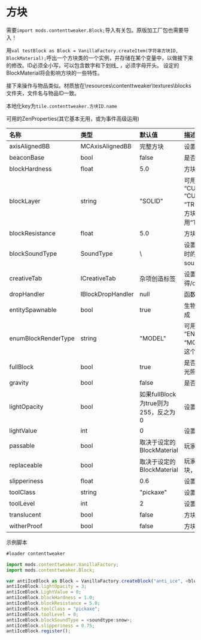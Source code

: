# 方块



需要`import mods.contenttweaker.Block;`导入有关包。原版加工厂包也需要导入！

用`val testBlock as Block = VanillaFactory.createItem(字符串方块ID, BlockMaterial);`呼出一个方块类的一个实例，并存储在某个变量中，以做接下来的修改。ID必须全小写，可以包含数字和下划线\_ ，必须字母开头。 设定的BlockMaterial将会影响方块的一些特性。

接下来操作与物品类似。材质放在\resources\contenttweaker\textures\blocks文件夹，文件名与物品ID一致。

本地化key为`tile.contenttweaker.方块ID.name`

可用的ZenProperties\(其它基本无用，或为事件高级运用\)

| 名称 | 类型 | 默认值 | 描述 |
| :--- | :--- | :--- | :--- |
| axisAlignedBB | MCAxisAlignedBB | 完整方块 | 设置方块碰撞箱 |
| beaconBase | bool | false | 是否可作为信标基座 |
| blockHardness | float | 5.0 | 方块硬度 |
| blockLayer | string | "SOLID" | 可用“SOLID”, “CUTOUT\_MIPPED”, “CUTOUT”, “TRANSLUCENT”之一，如果方块材质有透明的，需用“TRANSLUCENT” |
| blockResistance | float | 5.0 | 方块防爆等级 |
| blockSoundType | SoundType | \ | 设置方块声音，方块放置破坏时的声音，记得记得/ct soundtype指令 |
| creativeTab | ICreativeTab | 杂项创造标签 | 设置物品所在创造标签，记得/ct creativetab指令 |
| dropHandler | IBlockDropHandler | null | 函数，用于设定方块掉落物 |
| entitySpawnable | bool | true | 生物是否可以在这个方块上生成 |
| enumBlockRenderType | string | "MODEL" | 可用“INVISIBLE”, “LIQUID”, “ENTITYBLOCK\_ANIMATED”, “MODEL” 其中之一，用于设定这个方块如何渲染 |
| fullBlock | bool | true | 是否为完整方块，用于渲染和光照计算 |
| gravity | bool | false | 是否受重力影响 |
| lightOpacity | bool | 如果fullBlock为true则为255，反之为0 | 设置不透明度，用于光照计算 |
| lightValue | int | 0 | 设置方块光照等级，最大为15 |
| passable | bool | 取决于设定的BlockMaterial | 玩家是否可通过这个方块 |
| replaceable | bool | 取决于设定的BlockMaterial | 玩家是否可直接替换这个方块，比如原版的草 |
| slipperiness | float | 0.6 | 设置方块滑度，冰为0.98 |
| toolClass | string | "pickaxe" | 设置方块需要什么工具挖掘 |
| toolLevel | int | 2 | 设置方块需要多少挖掘等级 |
| translucent | bool | false | 方块是否为（半）透明 |
| witherProof | bool | false | 方块是否可抵御凋灵爆炸 |

示例脚本

```javascript
#loader contenttweaker

import mods.contenttweaker.VanillaFactory;
import mods.contenttweaker.Block;

var antiIceBlock as Block = VanillaFactory.createBlock("anti_ice", <blockmaterial:ice>);
antiIceBlock.lightOpacity = 3;
antiIceBlock.LightValue = 0;
antiIceBlock.blockHardness = 1.0;
antiIceBlock.blockResistance = 5.0;
antiIceBlock.toolClass = "pickaxe";
antiIceBlock.toolLevel = 0;
antiIceBlock.blockSoundType = <soundtype:snow>;
antiIceBlock.slipperiness = 0.75;
antiIceBlock.register();
```

